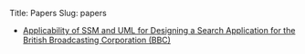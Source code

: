 Title: Papers
Slug: papers

- [Applicability of SSM and UML for Designing a Search Application for the British Broadcasting Corporation (BBC)](/papers/applicability2014.pdf)
